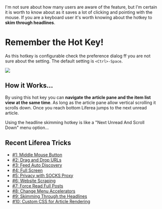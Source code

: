 I'm not sure about how many users are aware of the feature, but I'm certain it is worth to know about as it saves a lot of clicking and pointing with the mouse. If you are a keyboard user it's worth knowing about the hotkey to <b>skim through headlines</b>.

# Remember the Hot Key!

As this hotkey is configurable check the preference dialog ff you are not sure about the setting. The default setting is `<Ctrl>-Space`.

<img src="/liferea/help1140/help_prefs_headlines_1.14.0.png"/>

## How it Works...

By using this hot key you can <b>navigate the article pane and the item list view at the same time</b>. As long as the article pane allow vertical scrolling it scrolls down. Once you reach bottom Liferea jumps to the next unread article.

Using the headline skimming hotkey is like a "Next Unread And Scroll Down" menu option...

## Recent Liferea Tricks

- [#1: Middle Mouse Button](/liferea/blog/Liferea-Trick-1-Middle-Mouse-Button-Clicking.html)
- [#2: Drag and Drop URLs](/liferea/blog/Liferea-Trick-2-Drag-and-Drop-URLs.html)
- [#3: Feed Auto Discovery](/liferea/blog/Liferea-Trick-3-Use-Feed-Auto-Discovery.html)
- [#4: Full Screen](/liferea/blog/Liferea-Trick-4-Full-Screen-Mode.html)
- [#5: Privacy with SOCKS Proxy](/liferea/blog/Liferea-Trick-5-Privacy-with-a-SOCKS-Proxy.html)
- [#6: Website Scraping](/liferea/blog/Liferea-Trick-6-Website-Scraping.html)
- [#7: Force Read Full Posts](/liferea/blog/Liferea-Trick-7-Force-Read-Full-Posts.html)
- [#8: Change Menu Accelerators](/liferea/blog/Liferea-Trick-8-Change-Menu-Accelerators.html)
- [#9: Skimming Through the Headlines](/liferea/blog/Liferea-Trick-9-Skimming-Through-the-Headlines.html)
- [#10: Custom CSS for Article Rendering](/liferea/blog/Liferea-Trick-10-Custom-CSS-for-Article-Rendering.html)
